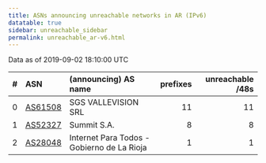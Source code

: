 ```yaml
---
title: ASNs announcing unreachable networks in AR (IPv6)
datatable: true
sidebar: unreachable_sidebar
permalink: unreachable_ar-v6.html
---
```


Data as of 2019-09-02 18:10:00 UTC


<div class="datatable-begin"></div>

|   # | ASN                                    | (announcing) AS name                       |   prefixes |   unreachable /48s |
|----:|:---------------------------------------|:-------------------------------------------|-----------:|-------------------:|
|   0 | [AS61508](unreachable_AS61508-v6.html) | SGS VALLEVISION SRL                        |         11 |                 11 |
|   1 | [AS52327](unreachable_AS52327-v6.html) | Summit S.A.                                |          8 |                  8 |
|   2 | [AS28048](unreachable_AS28048-v6.html) | Internet Para Todos - Gobierno de La Rioja |          1 |                  1 |

<div class="datatable-end"></div>